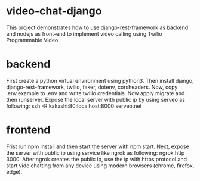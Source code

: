 # video-chat-django
This project demonstrates how to use django-rest-framework as backend and nodejs as front-end to implement video calling using Twilio Programmable Video.

# backend 
First create a python virtual environment using python3. Then install django, django-rest-framework, twilio, faker, dotenv, corsheaders. Now, copy .env.example to .env and write twilio credentials. Now apply migrate and then runserver. Expose the local server with public ip by using serveo as following: ssh -R kakashi:80:localhost:8000 serveo.net

# frontend 
Frist run npm install and then start the server with npm start. Next, expose the server with public ip using service like ngrok as following: ngrok http 3000. After ngrok creates the public ip, use the ip with https protocol and start vide chatting from any device using modern browsers (chrome, firefox, edge).